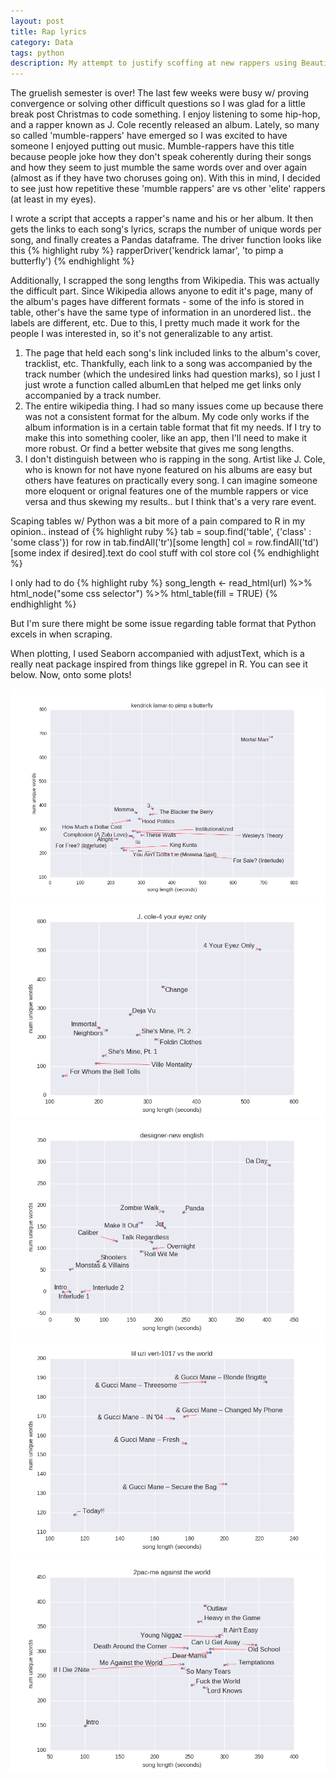 ```yaml
---
layout: post
title: Rap lyrics
category: Data
tags: python
description: My attempt to justify scoffing at new rappers using Beautiful Soup
---
```


The gruelish semester is over! The last few weeks were busy w/ proving convergence or solving other difficult questions so I was 
glad for a little break post Christmas to code something. I enjoy listening to some hip-hop, and a rapper known as J. Cole recently
released an album. Lately, so many so called 'mumble-rappers' have emerged so I was excited to have someone I enjoyed putting out music.
Mumble-rappers have this title because people joke how they don't speak coherently during their songs and how they seem to just mumble
the same words over and over again (almost as if they have two choruses going on). With this in mind, I decided to see just how
repetitive these 'mumble rappers' are vs other 'elite' rappers (at least in my eyes). 

I wrote a script that accepts a rapper's name and his or her album. It then gets the links to each song's lyrics, scraps the number of unique words per song, and finally creates a Pandas dataframe. The driver function looks like this
{% highlight ruby %} rapperDriver('kendrick lamar', 'to pimp a butterfly') {% endhighlight %}

Additionally, I scrapped the song lengths from Wikipedia. This was actually the difficult part.
Since Wikipedia allows anyone to edit it's page, many of the album's pages have different formats - some of the info is stored in table, other's 
have the same type of information in an unordered list.. the labels are different, etc. Due to this, I pretty much made it work for the people
I was interested in, so it's not generalizable to any artist. 

1. The page that held each song's link included links to the album's cover, tracklist, etc. Thankfully, each link to a song
was accompanied by the track number (which the undesired links had question marks), so I just I just wrote a function called albumLen that helped me get links only accompanied by a track number.
2. The entire wikipedia thing. I had so many issues come up because there was not a consistent format for the album. My code only works if the album information is in a certain table format that fit my needs. If I try to make this into something cooler, like an app, then I'll need to make it more robust. Or find a better website that gives me song lengths.
3. I don't distinguish between who is rapping in the song. Artist like J. Cole, who is known for not have nyone featured on his albums are easy but others have features on practically every song. I can imagine someone more eloquent or orignal features one of the mumble rappers or vice versa and thus skewing my results.. but I think that's a very rare event.

Scaping tables w/ Python was a bit more of a pain compared to R in my opinion.. instead of 
{% highlight ruby %} tab = soup.find('table', {'class' : 'some class'})
for row in tab.findAll('tr')[some length]
  col = row.findAll('td')[some index if desired].text
  do cool stuff with col
  store col
{% endhighlight %}

I only had to do 
{% highlight ruby %} song_length <- read_html(url) %>% 
                html_node("some css selector") %>% 
                html_table(fill = TRUE)
{% endhighlight %}

But I'm sure there might be some issue regarding table format that Python excels in when scraping.

When plotting, I used Seaborn accompanied with adjustText, which is a really neat package inspired from
things like ggrepel in R. You can see it below. Now, onto some plots!

![png](/ipynb/rappers_pics/kendrick.png)
![png](/ipynb/rappers_pics/cole.png)
![png](/ipynb/rappers_pics/desiigner.png)
![png](/ipynb/rappers_pics/lilUzi.png)
![png](/ipynb/rappers_pics/2pac.png)



